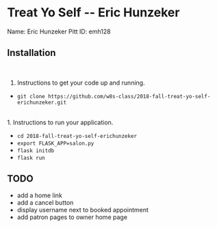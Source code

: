 # Treat Yo Self -- Eric Hunzeker

Name: Eric Hunzeker
Pitt ID: emh128

## Installation

<br>

1. Instructions to get your code up and running.
 * `git clone https://github.com/w8s-class/2018-fall-treat-yo-self-erichunzeker.git` 
  
<br>
1. Instructions to run your application.

 * `cd 2018-fall-treat-yo-self-erichunzeker`
 * `export FLASK_APP=salon.py`
 * `flask initdb`
 * `flask run`
 
 ## TODO
 
 * add a home link
 * add a cancel button
 * display username next to booked appointment
 * add patron pages to owner home page